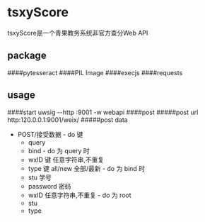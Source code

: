 # tsxyScore
tsxyScore是一个青果教务系统非官方查分Web API
## package
####pytesseract
####PIL Image
####execjs
####requests
## usage
####start
  uwsig --http :9001 -w webapi
####post
#####post url
  http:120.0.0.1:9001/weix/
#####post data
  -  POST/接受数据
    - do 键
        - query
        - bind
    - do 为 query 时
        - wxID 键 任意字符串,不重复
        - type 键 all/new 全部/最新
    - do 为 bind 时
        - stu 学号
        - password 密码
        - wxID 任意字符串,不重复
    - do 为 root
        - stu
        - type

